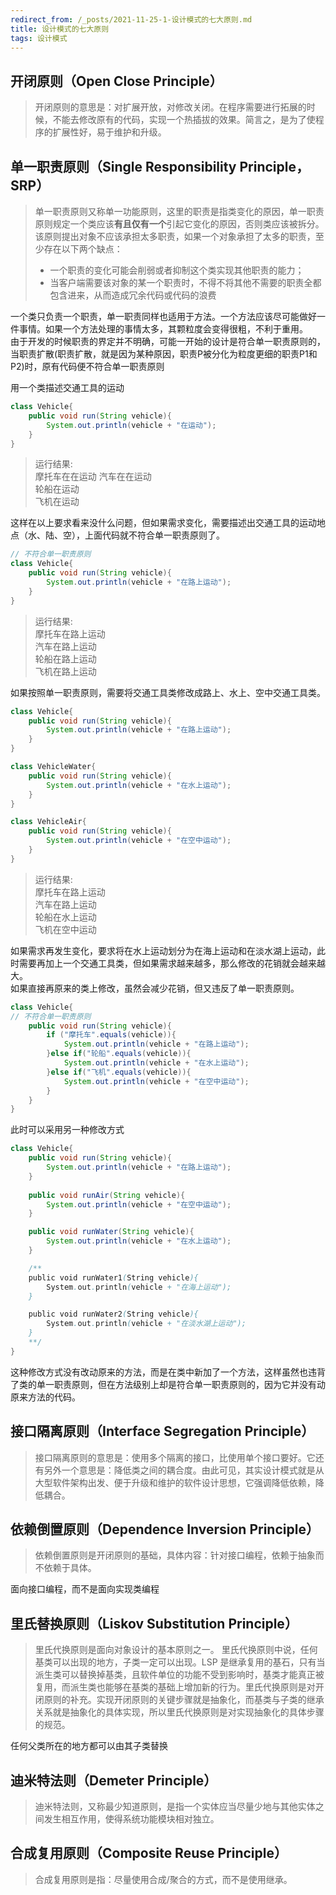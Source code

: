 ```yaml
---
redirect_from: /_posts/2021-11-25-1-设计模式的七大原则.md
title: 设计模式的七大原则
tags: 设计模式
---
```


## 开闭原则（Open Close Principle）
> 开闭原则的意思是：对扩展开放，对修改关闭。在程序需要进行拓展的时候，不能去修改原有的代码，实现一个热插拔的效果。简言之，是为了使程序的扩展性好，易于维护和升级。

## 单一职责原则（Single Responsibility Principle，SRP）
> 单一职责原则又称单一功能原则，这里的职责是指类变化的原因，单一职责原则规定一个类应该**有且仅有一个**引起它变化的原因，否则类应该被拆分。
> 该原则提出对象不应该承担太多职责，如果一个对象承担了太多的职责，至少存在以下两个缺点：
> - 一个职责的变化可能会削弱或者抑制这个类实现其他职责的能力；
> - 当客户端需要该对象的某一个职责时，不得不将其他不需要的职责全都包含进来，从而造成冗余代码或代码的浪费

一个类只负责一个职责，单一职责同样也适用于方法。一个方法应该尽可能做好一件事情。如果一个方法处理的事情太多，其颗粒度会变得很粗，不利于重用。  
由于开发的时候职责的界定并不明确，可能一开始的设计是符合单一职责原则的，当职责扩散(职责扩散，就是因为某种原因，职责P被分化为粒度更细的职责P1和P2)时，原有代码便不符合单一职责原则

用一个类描述交通工具的运动

```java
class Vehicle{
    public void run(String vehicle){
        System.out.println(vehicle + "在运动");
    }
}
```
>运行结果:  
> 摩托车在在运动
> 汽车在在运动  
> 轮船在运动  
> 飞机在运动

这样在以上要求看来没什么问题，但如果需求变化，需要描述出交通工具的运动地点（水、陆、空），上面代码就不符合单一职责原则了。
```java
// 不符合单一职责原则
class Vehicle{
    public void run(String vehicle){
        System.out.println(vehicle + "在路上运动");
    }
}
```
>运行结果:  
> 摩托车在路上运动  
> 汽车在路上运动  
> 轮船在路上运动  
> 飞机在路上运动

如果按照单一职责原则，需要将交通工具类修改成路上、水上、空中交通工具类。
```java
class Vehicle{
    public void run(String vehicle){
        System.out.println(vehicle + "在路上运动");
    }
}

class VehicleWater{
    public void run(String vehicle){
        System.out.println(vehicle + "在水上运动");
    }
}

class VehicleAir{
    public void run(String vehicle){
        System.out.println(vehicle + "在空中运动");
    }
}
```
>运行结果:  
> 摩托车在路上运动   
> 汽车在路上运动  
> 轮船在水上运动  
> 飞机在空中运动

如果需求再发生变化，要求将在水上运动划分为在海上运动和在淡水湖上运动，此时需要再加上一个交通工具类，但如果需求越来越多，那么修改的花销就会越来越大。  
如果直接再原来的类上修改，虽然会减少花销，但又违反了单一职责原则。

```java
class Vehicle{
// 不符合单一职责原则
    public void run(String vehicle){
        if ("摩托车".equals(vehicle)){
            System.out.println(vehicle + "在路上运动");
        }else if("轮船".equals(vehicle)){
            System.out.println(vehicle + "在水上运动");
        }else if("飞机".equals(vehicle)){
            System.out.println(vehicle + "在空中运动");
        }
    }
}
```

此时可以采用另一种修改方式

```java
class Vehicle{
    public void run(String vehicle){
        System.out.println(vehicle + "在路上运动");
    }
    
    public void runAir(String vehicle){
        System.out.println(vehicle + "在空中运动");
    }

    public void runWater(String vehicle){
        System.out.println(vehicle + "在水上运动");
    }

    /**
    public void runWater1(String vehicle){
        System.out.println(vehicle + "在海上运动");
    }

    public void runWater2(String vehicle){
        System.out.println(vehicle + "在淡水湖上运动");
    }
    **/
}
```

这种修改方式没有改动原来的方法，而是在类中新加了一个方法，这样虽然也违背了类的单一职责原则，但在方法级别上却是符合单一职责原则的，因为它并没有动原来方法的代码。

## 接口隔离原则（Interface Segregation Principle）
> 接口隔离原则的意思是：使用多个隔离的接口，比使用单个接口要好。它还有另外一个意思是：降低类之间的耦合度。由此可见，其实设计模式就是从大型软件架构出发、便于升级和维护的软件设计思想，它强调降低依赖，降低耦合。

## 依赖倒置原则（Dependence Inversion Principle）
> 依赖倒置原则是开闭原则的基础，具体内容：针对接口编程，依赖于抽象而不依赖于具体。

面向接口编程，而不是面向实现类编程

## 里氏替换原则（Liskov Substitution Principle）
> 里氏代换原则是面向对象设计的基本原则之一。 里氏代换原则中说，任何基类可以出现的地方，子类一定可以出现。LSP 是继承复用的基石，只有当派生类可以替换掉基类，且软件单位的功能不受到影响时，基类才能真正被复用，而派生类也能够在基类的基础上增加新的行为。里氏代换原则是对开闭原则的补充。实现开闭原则的关键步骤就是抽象化，而基类与子类的继承关系就是抽象化的具体实现，所以里氏代换原则是对实现抽象化的具体步骤的规范。

任何父类所在的地方都可以由其子类替换

## 迪米特法则（Demeter Principle）
> 迪米特法则，又称最少知道原则，是指一个实体应当尽量少地与其他实体之间发生相互作用，使得系统功能模块相对独立。

## 合成复用原则（Composite Reuse Principle）
> 合成复用原则是指：尽量使用合成/聚合的方式，而不是使用继承。